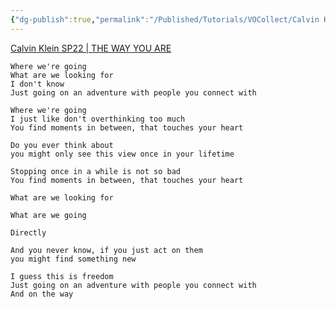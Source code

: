 ```yaml
---
{"dg-publish":true,"permalink":"/Published/Tutorials/VOCollect/Calvin Klein SP22  THE WAY YOU ARE/"}
---
```



[Calvin Klein SP22 | THE WAY YOU ARE](https://www.xinpianchang.com/a11811220?from=articleCollectDetail)
```
Where we're going
What are we looking for
I don't know
Just going on an adventure with people you connect with

Where we're going
I just like don't overthinking too much
You find moments in between, that touches your heart

Do you ever think about
you might only see this view once in your lifetime

Stopping once in a while is not so bad
You find moments in between, that touches your heart

What are we looking for

What are we going

Directly

And you never know, if you just act on them
you might find something new

I guess this is freedom
Just going on an adventure with people you connect with
And on the way
```